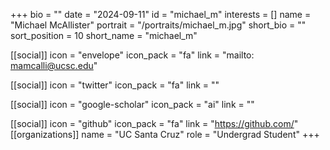 +++
bio = "" 
date = "2024-09-11" 
id = "michael_m" 
interests = [] 
name = "Michael McAllister" 
portrait = "/portraits/michael_m.jpg" 
short_bio = "" 
sort_position = 10
 short_name = "michael_m" 

[[social]] 
    icon = "envelope" 
    icon_pack = "fa" 
    link = "mailto: mamcalli@ucsc.edu"

 [[social]] 
    icon = "twitter" 
    icon_pack = "fa" 
    link = "" 

[[social]] 
    icon = "google-scholar" 
    icon_pack = "ai" 
    link = "" 

[[social]] 
    icon = "github" 
    icon_pack = "fa" 
    link = "https://github.com/" 
[[organizations]] 
     name = "UC Santa Cruz" 
      role = "Undergrad Student" 
+++